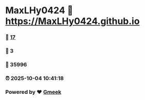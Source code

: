 # MaxLHy0424 :link: https://MaxLHy0424.github.io 
### :page_facing_up: [17](https://MaxLHy0424.github.io/tag.html) 
### :speech_balloon: 3 
### :hibiscus: 35996 
### :alarm_clock: 2025-10-04 10:41:18 
### Powered by :heart: [Gmeek](https://github.com/Meekdai/Gmeek)
